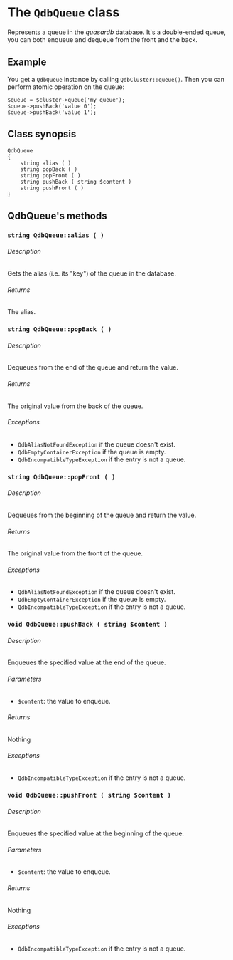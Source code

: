The `QdbQueue` class
====================

Represents a queue in the *quasardb* database.
It's a double-ended queue, you can both enqueue and dequeue from the front and the back.

Example
-------

You get a `QdbQueue` instance by calling `QdbCluster::queue()`.
Then you can perform atomic operation on the queue:

    $queue = $cluster->queue('my queue');
    $queue->pushBack('value 0');
    $queue->pushBack('value 1');

Class synopsis
--------------

    QdbQueue
    {
        string alias ( )
        string popBack ( )
        string popFront ( )
        string pushBack ( string $content )
        string pushFront ( )
    }


QdbQueue's methods
------------------


### `string QdbQueue::alias ( )`

###### Description
Gets the alias (i.e. its "key") of the queue in the database.

###### Returns
The alias.


### `string QdbQueue::popBack ( )`

###### Description
Dequeues from the end of the queue and return the value.

###### Returns
The original value from the back of the queue.

###### Exceptions
- `QdbAliasNotFoundException` if the queue doesn't exist.
- `QdbEmptyContainerException` if the queue is empty.
- `QdbIncompatibleTypeException` if the entry is not a queue.


### `string QdbQueue::popFront ( )`

###### Description
Dequeues from the beginning of the queue and return the value.

###### Returns
The original value from the front of the queue.

###### Exceptions
- `QdbAliasNotFoundException` if the queue doesn't exist.
- `QdbEmptyContainerException` if the queue is empty.
- `QdbIncompatibleTypeException` if the entry is not a queue.


### `void QdbQueue::pushBack ( string $content )`

###### Description
Enqueues the specified value at the end of the queue.

###### Parameters
- `$content`: the value to enqueue.

###### Returns
Nothing

###### Exceptions
- `QdbIncompatibleTypeException` if the entry is not a queue.


### `void QdbQueue::pushFront ( string $content )`

###### Description
Enqueues the specified value at the beginning of the queue.

###### Parameters
- `$content`: the value to enqueue.

###### Returns
Nothing

###### Exceptions
- `QdbIncompatibleTypeException` if the entry is not a queue.



